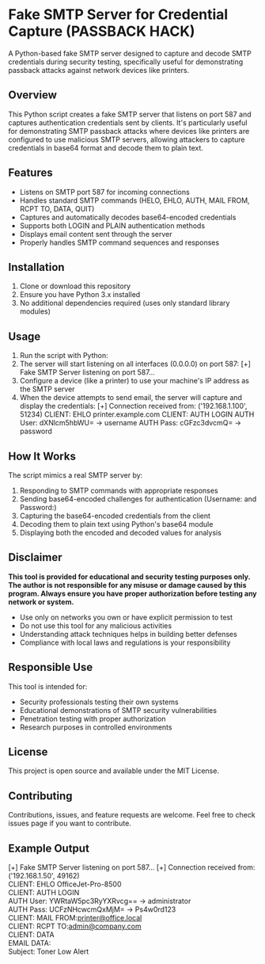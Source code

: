 # Fake SMTP Server for Credential Capture (PASSBACK HACK)

A Python-based fake SMTP server designed to capture and decode SMTP credentials during security testing, specifically useful for demonstrating passback attacks against network devices like printers.

## Overview

This Python script creates a fake SMTP server that listens on port 587 and captures authentication credentials sent by clients. It's particularly useful for demonstrating SMTP passback attacks where devices like printers are configured to use malicious SMTP servers, allowing attackers to capture credentials in base64 format and decode them to plain text.

## Features

- Listens on SMTP port 587 for incoming connections
- Handles standard SMTP commands (HELO, EHLO, AUTH, MAIL FROM, RCPT TO, DATA, QUIT)
- Captures and automatically decodes base64-encoded credentials
- Supports both LOGIN and PLAIN authentication methods
- Displays email content sent through the server
- Properly handles SMTP command sequences and responses

## Installation

1. Clone or download this repository
2. Ensure you have Python 3.x installed
3. No additional dependencies required (uses only standard library modules)

## Usage

1. Run the script with Python:
2. The server will start listening on all interfaces (0.0.0.0) on port 587:
[+] Fake SMTP Server listening on port 587...
3. Configure a device (like a printer) to use your machine's IP address as the SMTP server
4. When the device attempts to send email, the server will capture and display the credentials:
[+]  Connection received from: ('192.168.1.100', 51234)
CLIENT: EHLO printer.example.com
CLIENT: AUTH LOGIN
AUTH User: dXNlcm5hbWU= -> username
AUTH Pass: cGFzc3dvcmQ= -> password



## How It Works

The script mimics a real SMTP server by:
1. Responding to SMTP commands with appropriate responses
2. Sending base64-encoded challenges for authentication (Username: and Password:)
3. Capturing the base64-encoded credentials from the client
4. Decoding them to plain text using Python's base64 module
5. Displaying both the encoded and decoded values for analysis

## Disclaimer

**This tool is provided for educational and security testing purposes only. The author is not responsible for any misuse or damage caused by this program. Always ensure you have proper authorization before testing any network or system.**

- Use only on networks you own or have explicit permission to test
- Do not use this tool for any malicious activities
- Understanding attack techniques helps in building better defenses
- Compliance with local laws and regulations is your responsibility

## Responsible Use

This tool is intended for:
- Security professionals testing their own systems
- Educational demonstrations of SMTP security vulnerabilities
- Penetration testing with proper authorization
- Research purposes in controlled environments

## License

This project is open source and available under the MIT License.

## Contributing

Contributions, issues, and feature requests are welcome. Feel free to check issues page if you want to contribute.

## Example Output
[+] Fake SMTP Server listening on port 587...
[+] Connection received from: ('192.168.1.50', 49162)  
CLIENT: EHLO OfficeJet-Pro-8500  
CLIENT: AUTH LOGIN  
AUTH User: YWRtaW5pc3RyYXRvcg== -> administrator  
AUTH Pass: UCFzNHcwcmQxMjM= -> Ps4w0rd123  
CLIENT: MAIL FROM:printer@office.local  
CLIENT: RCPT TO:admin@company.com  
CLIENT: DATA  
EMAIL DATA:  
Subject: Toner Low Alert
